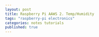 ```yaml
---
layout: post
title: Raspberry Pi AAWS 2. Temp/Humidity
tags: "raspberry-pi electronics"
categories: notes tutorials
published: true
---
```



<div class="toc"></div>

